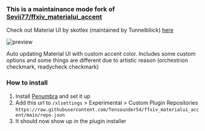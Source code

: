 ### This is a maintainance mode fork of [Sevii77/ffxiv_materialui_accent](https://github.com/Sevii77/ffxiv_materialui_accent)

Check out Material UI by skotlex (maintained by Tunnelbliick) [here](https://github.com/Tunnelbliick/ffxiv-material-ui)

![preview](images/preview.png)

Auto updating Material UI with custom accent color.
Includes some custom options and some things are different due to artistic reason (orchestrion checkmark, readycheck checkmark)

### How to install
1. Install [Penumbra](https://github.com/xivdev/Penumbra) and set it up
2. Add this url to `/xlsettings` > Experimental > Custom Plugin Repositories `https://raw.githubusercontent.com/Tensounder54/ffxiv_materialui_accent/main/repo.json`
3. It should now show up in the plugin installer